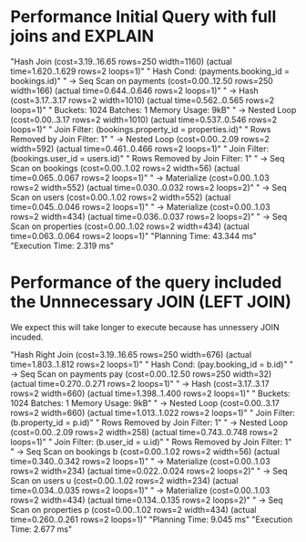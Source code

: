 #  Performance Initial Query with full joins and EXPLAIN

"Hash Join  (cost=3.19..16.65 rows=250 width=1160) (actual time=1.620..1.629 rows=2 loops=1)"
"  Hash Cond: (payments.booking_id = bookings.id)"
"  ->  Seq Scan on payments  (cost=0.00..12.50 rows=250 width=166) (actual time=0.644..0.646 rows=2 loops=1)"
"  ->  Hash  (cost=3.17..3.17 rows=2 width=1010) (actual time=0.562..0.565 rows=2 loops=1)"
"        Buckets: 1024  Batches: 1  Memory Usage: 9kB"
"        ->  Nested Loop  (cost=0.00..3.17 rows=2 width=1010) (actual time=0.537..0.546 rows=2 loops=1)"
"              Join Filter: (bookings.property_id = properties.id)"
"              Rows Removed by Join Filter: 1"
"              ->  Nested Loop  (cost=0.00..2.09 rows=2 width=592) (actual time=0.461..0.466 rows=2 loops=1)"
"                    Join Filter: (bookings.user_id = users.id)"
"                    Rows Removed by Join Filter: 1"
"                    ->  Seq Scan on bookings  (cost=0.00..1.02 rows=2 width=56) (actual time=0.065..0.067 rows=2 loops=1)"
"                    ->  Materialize  (cost=0.00..1.03 rows=2 width=552) (actual time=0.030..0.032 rows=2 loops=2)"
"                          ->  Seq Scan on users  (cost=0.00..1.02 rows=2 width=552) (actual time=0.045..0.046 rows=2 loops=1)"
"              ->  Materialize  (cost=0.00..1.03 rows=2 width=434) (actual time=0.036..0.037 rows=2 loops=2)"
"                    ->  Seq Scan on properties  (cost=0.00..1.02 rows=2 width=434) (actual time=0.063..0.064 rows=2 loops=1)"
"Planning Time: 43.344 ms"
"Execution Time: 2.319 ms"


#  Performance of the query included the Unnnecessary JOIN (LEFT JOIN)
We expect this will take longer to execute because has unnessery JOIN incuded.

"Hash Right Join  (cost=3.19..16.65 rows=250 width=676) (actual time=1.803..1.812 rows=2 loops=1)"
"  Hash Cond: (pay.booking_id = b.id)"
"  ->  Seq Scan on payments pay  (cost=0.00..12.50 rows=250 width=32) (actual time=0.270..0.271 rows=2 loops=1)"
"  ->  Hash  (cost=3.17..3.17 rows=2 width=660) (actual time=1.398..1.400 rows=2 loops=1)"
"        Buckets: 1024  Batches: 1  Memory Usage: 9kB"
"        ->  Nested Loop  (cost=0.00..3.17 rows=2 width=660) (actual time=1.013..1.022 rows=2 loops=1)"
"              Join Filter: (b.property_id = p.id)"
"              Rows Removed by Join Filter: 1"
"              ->  Nested Loop  (cost=0.00..2.09 rows=2 width=258) (actual time=0.743..0.748 rows=2 loops=1)"
"                    Join Filter: (b.user_id = u.id)"
"                    Rows Removed by Join Filter: 1"
"                    ->  Seq Scan on bookings b  (cost=0.00..1.02 rows=2 width=56) (actual time=0.340..0.342 rows=2 loops=1)"
"                    ->  Materialize  (cost=0.00..1.03 rows=2 width=234) (actual time=0.022..0.024 rows=2 loops=2)"
"                          ->  Seq Scan on users u  (cost=0.00..1.02 rows=2 width=234) (actual time=0.034..0.035 rows=2 loops=1)"
"              ->  Materialize  (cost=0.00..1.03 rows=2 width=434) (actual time=0.134..0.135 rows=2 loops=2)"
"                    ->  Seq Scan on properties p  (cost=0.00..1.02 rows=2 width=434) (actual time=0.260..0.261 rows=2 loops=1)"
"Planning Time: 9.045 ms"
"Execution Time: 2.677 ms"
